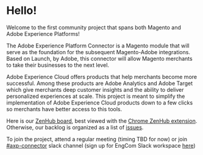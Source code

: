 # Hello!
Welcome to the first community project that spans both Magento and Adobe Experience Platforms!

The Adobe Experience Platform Connector is a Magento module that will serve as the foundation for the subsequent Magento-Adobe integrations. Based on Launch, by Adobe, this connector will allow Magento merchants to take their businesses to the next level. 

Adobe Experience Cloud offers products that help merchants become more successful. Among these products are Adobe Analytics and Adobe Target which give merchants deep customer insights and the ability to deliver personalized experiences at scale. This project is meant to simplify the implementation of Adobe Experience Cloud products down to a few clicks so merchants have better access to this tools.

Here is our [ZenHub board](https://app.zenhub.com/workspace/o/magento/axp-connector/boards?repos=151743693), best viewed with the [Chrome ZenHub extension](https://chrome.google.com/webstore/detail/zenhub-for-github/ogcgkffhplmphkaahpmffcafajaocjbd). Otherwise, our backlog is organized as a list of [issues](https://github.com/magento/axp-connector/issues).

To join the project, attend a regular meeting (timing TBD for now) or join [#axp-connector](https://magentocommeng.slack.com/messages/CD4EGUYEB) slack channel (sign up for EngCom Slack workspace [here](https://tinyurl.com/engcom-signup))

